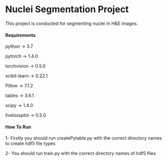 # Nuclei Segmentation Project

This project is conducted for segmenting nuclei in H&E images. 


#### Requirements

python -> 3.7

pytorch -> 1.4.0 

torchvision -> 0.5.0

scikit-learn -> 0.22.1

Pillow -> 7.1.2

tables -> 3.6.1

scipy -> 1.4.0

livelossplot -> 0.5.0

#### How To Run

1- Firstly you should run createPytable.py with the correct directory names to create hdf5 file types

2- You should run train.py with the correct directory names of hdf5 files 
